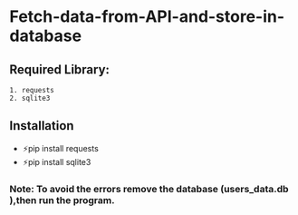 # Fetch-data-from-API-and-store-in-database
## Required Library:
	1. requests
	2. sqlite3
	


## Installation
- ⚡️pip install requests
- ⚡️pip install sqlite3


### Note: To avoid the errors remove the database (users_data.db ),then run the program.
